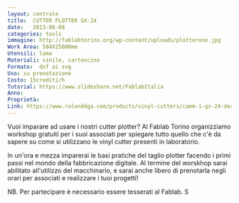 ```yaml
---
layout: centrale
title:  CUTTER PLOTTER GX-24
date:   2013-06-08
categories: tools
immagine: http://fablabtorino.org/wp-content/uploads/plotterone.jpg
Work Area: 584X25000mm
Utensili: lama
Materiali: vinile, cartoncino
Formato:  dxf ai svg
Uso: su prenotazione
Costo: 15crediti/h
Tutorial: https://www.slideshare.net/FablabItalia
Anno:
Proprietà:
Link: https://www.rolanddga.com/products/vinyl-cutters/camm-1-gs-24-desktop-vinyl-cutter
---
```


Vuoi imparare ad usare i nostri cutter plotter? Al Fablab Torino organizziamo workshop gratuiti per i suoi associati per spiegare tutto quello che c'è da sapere su come si utilizzano le vinyl cutter presenti in laboratorio.
<!--more-->
In un'ora e mezza imparerai le basi pratiche del taglio plotter facendo i primi passi nel mondo della fabbricazione digitale. Al termine del worskhop sarai abilitato all'utilizzo del macchinario, e sarai anche libero di prenotarla negli orari per associati e realizzare i tuoi progetti!

NB. Per partecipare è necessario essere tesserati al Fablab. S

